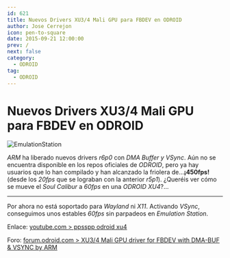 ```yaml
---
id: 621
title: Nuevos Drivers XU3/4 Mali GPU para FBDEV en ODROID
author: Jose Cerrejon
icon: pen-to-square
date: 2015-09-21 12:00:00
prev: /
next: false
category:
  - ODROID
tag:
  - ODROID
---
```


# Nuevos Drivers XU3/4 Mali GPU para FBDEV en ODROID

![EmulationStation](/images/emulationstation.png)

*ARM* ha liberado nuevos drivers *r6p0* con *DMA Buffer y VSync*. Aún no se encuentra disponible en los repos oficiales de *ODROID*, pero ya hay usuarios que lo han compilado y han alcanzado la friolera de...**¡450fps!** (desde los *20fps* que se lograban con la anterior *r5p1*). ¿Queréis ver cómo se mueve el *Soul Calibur* a *60fps* en una *ODROID XU4*?...

- - -
Por ahora no está soportado para *Wayland* ni  *X11*. Activando *VSync*, conseguimos unos estables *60fps* sin parpadeos en *Emulation Station*. 

Enlace: [youtube.com > ppsspp odroid xu4](https://www.youtube.com/watch?v=iVkMdObkTKg)

Foro: [forum.odroid.com > XU3/4 Mali GPU driver for FBDEV with DMA-BUF & VSYNC by ARM](http://forum.odroid.com/viewtopic.php?f=29&t=16272)